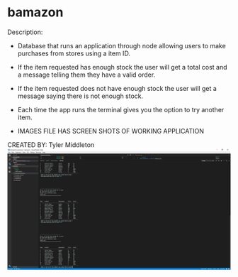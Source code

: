 # bamazon
Description: 
- Database that runs an application through node allowing users to make purchases from stores using a item ID.
- If the item requested has enough stock the user will get a total cost and a message telling them they have a valid order.
- If the item requested does not have enough stock the user will get a message saying there is not enough stock.
- Each time the app runs the terminal gives you the option to try another item.

- IMAGES FILE HAS SCREEN SHOTS OF WORKING APPLICATION

CREATED BY: Tyler Middleton
![alt text](https://github.com/RestrictedUser/bamazon/blob/master/Images/invalidOrder.PNG?raw=true)
